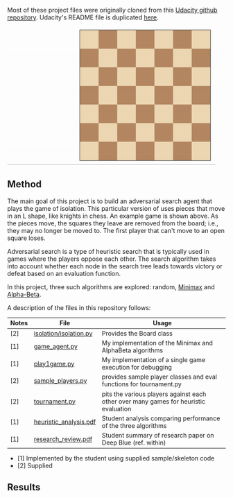 Most of these project files were originally cloned from this [Udacity github repository](https://github.com/udacity/AIND-Isolation). 
Udacity's README file is duplicated [here](README_Udacity.md).

![Example game of isolation](viz.gif)

## Method

The main goal of this project is to build an adversarial search agent that plays the game of isolation.
This particular version of uses pieces that move in an L shape, like knights in chess. An example game is shown above.
As the pieces move, the squares they leave are removed from the board; i.e., they may no longer be moved to.
The first player that can't move to an open square loses.

Adversarial search is a type of heuristic search that is typically used in games where the players oppose each other.
The search algorithm takes into account whether each node in the search tree leads towards victory or defeat based on an evaluation function.

In this project, three such algorithms are explored: random, [Minimax](https://en.wikipedia.org/wiki/Minimax) and [Alpha-Beta](https://en.wikipedia.org/wiki/Alpha%E2%80%93beta_pruning).

A description of the files in this repository follows:


Notes | File | Usage
-- |  --- | ---
[2] | [isolation/isolation.py](isolation/isolation.py) | Provides the Board class |
[1] | [game_agent.py](game_agent.py) | My implementation of the Minimax and AlphaBeta algorithms |
[1] | [play1game.py](play1game.py) | My implementation of a single game execution for debugging |
[2] | [sample_players.py](sample_players.py) | provides sample player classes and eval functions for tournament.py |
[2] | [tournament.py](tournament.py) | pits the various players against each other over many games for heuristic evaluation |
[1] | [heuristic_analysis.pdf](heuristic_analysis.pdf) | Student analysis comparing performance of the three algorithms |
[1] | [research_review.pdf](research_review.pdf) | Student summary of research paper on Deep Blue (ref. within) |

- [1] Implemented by the student using supplied sample/skeleton code
- [2] Supplied


## Results

